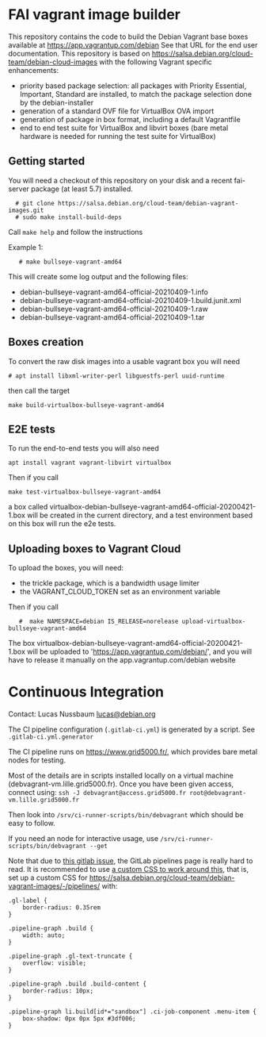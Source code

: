 # FAI vagrant image builder

This repository contains the code to build the Debian Vagrant base boxes available at
https://app.vagrantup.com/debian
See that URL for the end user documentation.
This repository is based on https://salsa.debian.org/cloud-team/debian-cloud-images with the following Vagrant specific enhancements:

- priority based package selection: all packages with Priority Essential, Important, Standard are installed, to match the package selection done by the debian-installer
- generation of a standard OVF file for VirtualBox OVA import
- generation of package in box format, including a default Vagrantfile
- end to end test suite for VirtualBox and libvirt boxes (bare metal hardware is needed for running the test suite for VirtualBox)

## Getting started

You will need a checkout of this repository on your disk and a recent fai-server
package (at least 5.7) installed.
```
  # git clone https://salsa.debian.org/cloud-team/debian-vagrant-images.git
  # sudo make install-build-deps
```

  Call `make help` and follow the instructions

Example 1:

```
   # make bullseye-vagrant-amd64
```

This will create some log output and the following files:

- debian-bullseye-vagrant-amd64-official-20210409-1.info
- debian-bullseye-vagrant-amd64-official-20210409-1.build.junit.xml
- debian-bullseye-vagrant-amd64-official-20210409-1.raw
- debian-bullseye-vagrant-amd64-official-20210409-1.tar

## Boxes creation

To convert the raw disk images into a usable vagrant box you will need
```
# apt install libxml-writer-perl libguestfs-perl uuid-runtime
```
then call the target
```
make build-virtualbox-bullseye-vagrant-amd64
```

## E2E tests
To run the end-to-end tests you will also need
```
apt install vagrant vagrant-libvirt virtualbox
```

Then if you call
```
make test-virtualbox-bullseye-vagrant-amd64
```
a box called virtualbox-debian-bullseye-vagrant-amd64-official-20200421-1.box
will be created in the current directory, and a test environment based on this box will run the e2e tests.

## Uploading boxes to Vagrant Cloud
To upload the boxes, you will need:
- the trickle package, which is a bandwidth usage limiter
- the VAGRANT_CLOUD_TOKEN set as an environment variable

Then if you call
```
   #  make NAMESPACE=debian IS_RELEASE=norelease upload-virtualbox-bullseye-vagrant-amd64
```
The box virtualbox-debian-bullseye-vagrant-amd64-official-20200421-1.box will be uploaded to
'https://app.vagrantup.com/debian/', and you will have to release it manually on the app.vagrantup.com/debian website

# Continuous Integration

Contact: Lucas Nussbaum <lucas@debian.org>

The CI pipeline configuration (`.gitlab-ci.yml`) is generated by a script. See `.gitlab-ci.yml.generator`

The CI pipeline runs on <https://www.grid5000.fr/>, which provides bare metal nodes for testing.

Most of the details are in scripts installed locally on a virtual machine (debvagrant-vm.lille.grid5000.fr).
Once you have been given access, connect using:
`ssh -J debvagrant@access.grid5000.fr root@debvagrant-vm.lille.grid5000.fr`

Then look into `/srv/ci-runner-scripts/bin/debvagrant` which should be easy to follow.

If you need an node for interactive usage, use `/srv/ci-runner-scripts/bin/debvagrant --get`

Note that due to [this gitlab issue](https://gitlab.com/gitlab-org/gitlab/-/issues/223012), the GitLab pipelines page is really hard to read. It is recommended to use [a custom CSS to work around this](https://bascht.com/tech/2020/11/18/better-gitlab-pipeline-ux-with-custom-css/), that is, set up a custom CSS for <https://salsa.debian.org/cloud-team/debian-vagrant-images/-/pipelines/>
with:
```
.gl-label {
    border-radius: 0.35rem
}

.pipeline-graph .build {
    width: auto;
}

.pipeline-graph .gl-text-truncate {
    overflow: visible;
}

.pipeline-graph .build .build-content {
    border-radius: 10px;
}

.pipeline-graph li.build[id*="sandbox"] .ci-job-component .menu-item {
    box-shadow: 0px 0px 5px #3df006;
}
```
